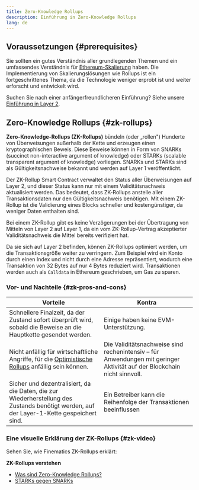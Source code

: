 ```yaml
---
title: Zero-Knowledge Rollups
description: Einführung in Zero-Knowledge Rollups
lang: de
---
```


## Voraussetzungen {#prerequisites}

Sie sollten ein gutes Verständnis aller grundlegenden Themen und ein umfassendes Verständnis für [Ethereum-Skalierung](/developers/docs/scaling/) haben. Die Implementierung von Skalierungslösungen wie Rollups ist ein fortgeschrittenes Thema, da die Technologie weniger erprobt ist und weiter erforscht und entwickelt wird.

Suchen Sie nach einer anfängerfreundlicheren Einführung? Siehe unsere [Einführung in Layer 2](/layer-2/).

## Zero-Knowledge Rollups {#zk-rollups}

**Zero-Knowledge-Rollups (ZK-Rollups)** bündeln (oder „rollen") Hunderte von Überweisungen außerhalb der Kette und erzeugen einen kryptographischen Beweis. Diese Beweise können in Form von SNARKs (succinct non-interactive argument of knowledge) oder STARKs (scalable transparent argument of knowledge) vorliegen. SNARKs und STARKs sind als Gültigkeitsnachweise bekannt und werden auf Layer 1 veröffentlicht.

Der ZK-Rollup Smart Contract verwaltet den Status aller Überweisungen auf Layer 2, und dieser Status kann nur mit einem Validitätsnachweis aktualisiert werden. Das bedeutet, dass ZK-Rollups anstelle aller Transaktionsdaten nur den Gültigkeitsnachweis benötigen. Mit einem ZK-Rollup ist die Validierung eines Blocks schneller und kostengünstiger, da weniger Daten enthalten sind.

Bei einem ZK-Rollup gibt es keine Verzögerungen bei der Übertragung von Mitteln von Layer 2 auf Layer 1, da ein vom ZK-Rollup-Vertrag akzeptierter Validitätsnachweis die Mittel bereits verifiziert hat.

Da sie sich auf Layer 2 befinden, können ZK-Rollups optimiert werden, um die Transaktionsgröße weiter zu verringern. Zum Beispiel wird ein Konto durch einen Index und nicht durch eine Adresse repräsentiert, wodurch eine Transaktion von 32 Bytes auf nur 4 Bytes reduziert wird. Transaktionen werden auch als `Calldata` in Ethereum geschrieben, um Gas zu sparen.

### Vor- und Nachteile {#zk-pros-and-cons}

| Vorteile                                                                                                                                  | Kontra                                                                                                                  |
| ----------------------------------------------------------------------------------------------------------------------------------------- | ----------------------------------------------------------------------------------------------------------------------- |
| Schnellere Finalzeit, da der Zustand sofort überprüft wird, sobald die Beweise an die Hauptkette gesendet werden.                         | Einige haben keine EVM-Unterstützung.                                                                                   |
| Nicht anfällig für wirtschaftliche Angriffe, für die [Optimistische Rollups](#optimistic-pros-and-cons) anfällig sein können.             | Die Validitätsnachweise sind rechenintensiv – für Anwendungen mit geringer Aktivität auf der Blockchain nicht sinnvoll. |
| Sicher und dezentralisiert, da die Daten, die zur Wiederherstellung des Zustands benötigt werden, auf der Layer-1-Kette gespeichert sind. | Ein Betreiber kann die Reihenfolge der Transaktionen beeinflussen                                                       |

### Eine visuelle Erklärung der ZK-Rollups {#zk-video}

Sehen Sie, wie Finematics ZK-Rollups erklärt:

<YouTube id="7pWxCklcNsU" start="406" />

**ZK-Rollups verstehen**

- [Was sind Zero-Knowledge Rollups?](https://coinmarketcap.com/alexandria/glossary/zero-knowledge-rollups)
- [STARKs gegen SNARKs](https://consensys.net/blog/blockchain-explained/zero-knowledge-proofs-starks-vs-snarks/)
